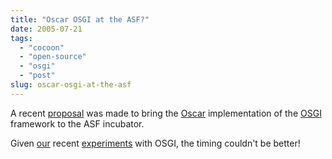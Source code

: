 ```yaml
---
title: "Oscar OSGI at the ASF?"
date: 2005-07-21
tags: 
  - "cocoon"
  - "open-source"
  - "osgi"
  - "post"
slug: oscar-osgi-at-the-asf
---
```


A recent [proposal](http://marc.theaimsgroup.com/?l=incubator-general&m=112138556805125&w=2) was made to bring the [Oscar](http://oscar.objectweb.org/) implementation of the [OSGI](http://www.osgi.org/) framework to the ASF incubator.

Given [our](http://cocoon.apache.org) recent [experiments](http://wiki.apache.org/cocoon/Blockathon2005Report) with OSGI, the timing couldn't be better!
